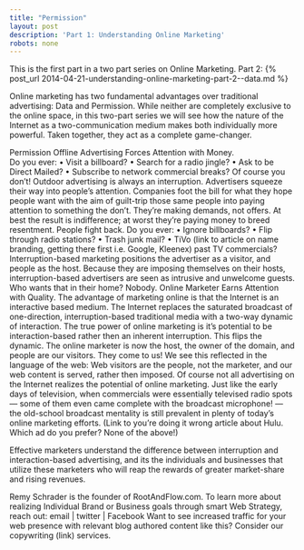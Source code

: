 ```yaml
---
title: "Permission"
layout: post
description: 'Part 1: Understanding Online Marketing'
robots: none
---
```


This is the first part in a two part series on Online Marketing. 
Part 2: {% post_url 2014-04-21-understanding-online-marketing-part-2--data.md %}

Online marketing has two fundamental advantages over traditional advertising: Data and Permission. While neither are completely exclusive to the online space, in this two-part series we will see how the nature of the Internet as a two-communication medium makes both individually more powerful. Taken together, they act as a complete game-changer. 

Permission
Offline Advertising Forces Attention with Money.  
Do you ever:
	•	Visit a billboard? 
	•	Search for a radio jingle? 
	•	Ask to be Direct Mailed?
	•	Subscribe to network commercial breaks? 
Of course you don’t! Outdoor advertising is always an interruption. Advertisers squeeze their way into people’s attention. Companies foot the bill for what they hope people want with the aim of guilt-trip those same people into paying attention to something the don’t. They’re making demands, not offers. At best the result is indifference; at worst they’re paying money to breed resentment. 
People fight back. 
Do you ever: 
	•	Ignore billboards? 
	•	Flip through radio stations? 
	•	Trash junk mail?
	•	TiVo (link to article on name branding, getting there first i.e. Google, Kleenex) past TV commercials? 
Interruption-based marketing positions the advertiser as a visitor, and people as the host. Because they are imposing themselves on their hosts, interruption-based advertisers are seen as intrusive and unwelcome guests. Who wants that in their home? Nobody. 
Online Marketer Earns Attention with Quality. 
The advantage of marketing online is that the Internet is an interactive based medium. The Internet replaces the saturated broadcast of one-direction, interruption-based traditional media with a two-way dynamic of interaction. The true power of online marketing is it’s potential to be interaction-based rather then an inherent interruption.
 This flips the dynamic. The online marketer is now the host, the owner of the domain, and people are our visitors. They come to us! We see this reflected in the language of the web: Web visitors are the people, not the marketer, and our web content is served, rather then imposed. 
Of course not all advertising on the Internet realizes the potential of online marketing. Just like the early days of television, when commercials were essentially televised radio spots — some of them even came complete with the broadcast microphone! —  the old-school broadcast mentality is still prevalent in plenty of today’s online marketing efforts. (Link to you’re doing it wrong article about Hulu. Which ad do you prefer? None of the above!)

Effective marketers understand the difference between interruption and interaction-based advertising, and its the individuals and businesses that utilize these marketers who will reap the rewards of greater market-share and rising revenues. 

Remy Schrader is the founder of RootAndFlow.com. 
To learn more about realizing Individual Brand or Business goals through smart Web Strategy, reach out:
 email | twitter | Facebook 
Want to see increased traffic for your web presence with relevant blog authored content like this? Consider our copywriting (link) services.  

